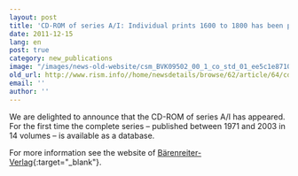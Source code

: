 ```yaml
---
layout: post
title: 'CD-ROM of series A/I: Individual prints 1600 to 1800 has been published'
date: 2011-12-15
lang: en
post: true
category: new_publications
image: "/images/news-old-website/csm_BVK09502_00_1_co_std_01_ee5c1e8710.png"
old_url: http://www.rism.info//home/newsdetails/browse/62/article/64/cd-rom-of-series-ai-individual-prints-1600-to-1800-is-published.html
email: ''
author: ''
---
```



We are delighted to announce that the CD-ROM of series A/I has appeared. For the first time the complete series – published between 1971 and 2003 in 14 volumes – is available as a database.

For more information see the website of [Bärenreiter-Verlag](https://www.baerenreiter.com/en/aktuelles/einzelansicht-news/article/100000-quellenverweise-auf-einer-scheibe/){:target="_blank"}.